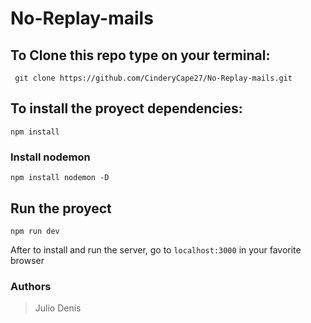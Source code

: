 # No-Replay-mails
## To Clone this repo type on your terminal:
` git clone https://github.com/CinderyCape27/No-Replay-mails.git`

## To install the proyect dependencies:
`npm install`

### Install nodemon 
`npm install nodemon -D`

## Run the proyect
`npm run dev`

After to install and run the server, go to `localhost:3000` in your favorite browser

### Authors
> Julio Denis
